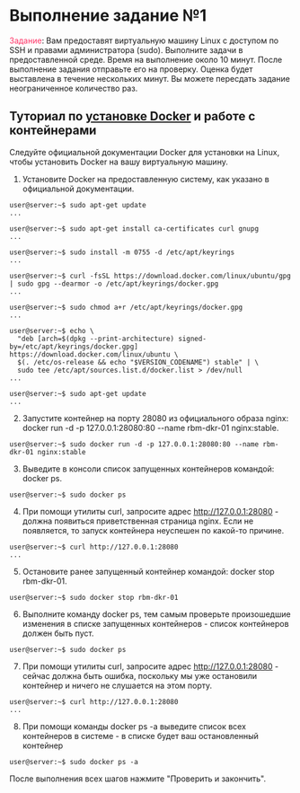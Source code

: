 # Выполнение задание №1

<span style="color: #FF3366;">Задание</span>: Вам предоставят виртуальную машину Linux с доступом по SSH и правами администратора (sudo). Выполните задачи в предоставленной среде. Время на выполнение около 10 минут. После выполнение задания отправьте его на проверку. Оценка будет выставлена в течение нескольких минут. Вы можете пересдать задание неограниченное количество раз.

## Туториал по [установке Docker](https://docs.docker.com/engine/install/ubuntu/) и работе с контейнерами

Следуйте официальной документации Docker для установки на Linux, чтобы установить Docker на вашу виртуальную машину.

1. Установите Docker на предоставленную систему, как указано в официальной документации.

```
user@server:~$ sudo apt-get update
...

user@server:~$ sudo apt-get install ca-certificates curl gnupg
...

user@server:~$ sudo install -m 0755 -d /etc/apt/keyrings
...

user@server:~$ curl -fsSL https://download.docker.com/linux/ubuntu/gpg | sudo gpg --dearmor -o /etc/apt/keyrings/docker.gpg
...

user@server:~$ sudo chmod a+r /etc/apt/keyrings/docker.gpg
...

user@server:~$ echo \
  "deb [arch=$(dpkg --print-architecture) signed-by=/etc/apt/keyrings/docker.gpg] https://download.docker.com/linux/ubuntu \
  $(. /etc/os-release && echo "$VERSION_CODENAME") stable" | \
  sudo tee /etc/apt/sources.list.d/docker.list > /dev/null
...

user@server:~$ sudo apt-get update
...

```

2. Запустите контейнер на порту 28080 из официального образа nginx: docker run -d -p 127.0.0.1:28080:80 --name rbm-dkr-01 nginx:stable.

```
user@server:~$ sudo docker run -d -p 127.0.0.1:28080:80 --name rbm-dkr-01 nginx:stable
```

3. Выведите в консоли список запущенных контейнеров командой: docker ps.
```
user@server:~$ sudo docker ps
```

4. При помощи утилиты curl, запросите адрес http://127.0.0.1:28080 - должна появиться приветственная страница nginx. Если не появляется, то запуск контейнера неуспешен по какой-то причине.
```
user@server:~$ curl http://127.0.0.1:28080
...
```

5. Остановите ранее запущенный контейнер командой: docker stop rbm-dkr-01.
```
user@server:~$ sudo docker stop rbm-dkr-01
```
6. Выполните команду docker ps, тем самым проверьте произошедшие изменения в списке запущенных контейнеров - список контейнеров должен быть пуст.
```
user@server:~$ sudo docker ps
```
7. При помощи утилиты curl, запросите адрес http://127.0.0.1:28080 - сейчас должна быть ошибка, поскольку мы уже остановили контейнер и ничего не слушается на этом порту.
```
user@server:~$ curl http://127.0.0.1:28080
...
```
8. При помощи команды docker ps -a выведите список всех контейнеров в системе - в списке будет ваш остановленный контейнер
```
user@server:~$ sudo docker ps -a
```

После выполнения всех шагов нажмите "Проверить и закончить".